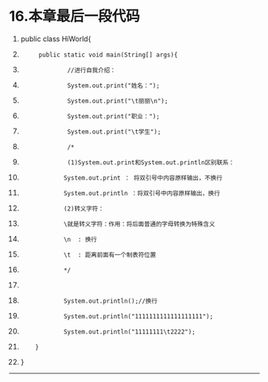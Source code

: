 ﻿
# 16.本章最后一段代码




1.  public class HiWorld{
2.          public static void main(String[] args){
3.                  //进行自我介绍：
4.                  System.out.print("姓名：");
5.                  System.out.print("\t丽丽\n");
6.                  System.out.print("职业：");
7.                  System.out.print("\t学生");
8.                  /*
9.                  (1)System.out.print和System.out.println区别联系：
10.                 System.out.print ： 将双引号中内容原样输出，不换行
11.                 System.out.println ：将双引号中内容原样输出，换行
12.                 (2)转义字符：
13.                 \就是转义字符：作用：将后面普通的字母转换为特殊含义
14.                 \n  : 换行
15.                 \t  : 距离前面有一个制表符位置
16.                 */
17.                 
18.                 System.out.println();//换行
19.                 System.out.println("1111111111111111111");
20.                 System.out.println("11111111\t2222");
21.         }
22. } 






------------------------------------------------------------

